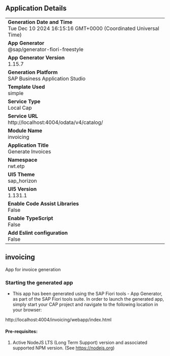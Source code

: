 ## Application Details
|               |
| ------------- |
|**Generation Date and Time**<br>Tue Dec 10 2024 16:15:16 GMT+0000 (Coordinated Universal Time)|
|**App Generator**<br>@sap/generator-fiori-freestyle|
|**App Generator Version**<br>1.15.7|
|**Generation Platform**<br>SAP Business Application Studio|
|**Template Used**<br>simple|
|**Service Type**<br>Local Cap|
|**Service URL**<br>http://localhost:4004/odata/v4/catalog/|
|**Module Name**<br>invoicing|
|**Application Title**<br>Generate Invoices|
|**Namespace**<br>rwt.etp|
|**UI5 Theme**<br>sap_horizon|
|**UI5 Version**<br>1.131.1|
|**Enable Code Assist Libraries**<br>False|
|**Enable TypeScript**<br>False|
|**Add Eslint configuration**<br>False|

## invoicing

App for invoice generation

### Starting the generated app

-   This app has been generated using the SAP Fiori tools - App Generator, as part of the SAP Fiori tools suite.  In order to launch the generated app, simply start your CAP project and navigate to the following location in your browser:

http://localhost:4004/invoicing/webapp/index.html

#### Pre-requisites:

1. Active NodeJS LTS (Long Term Support) version and associated supported NPM version.  (See https://nodejs.org)


